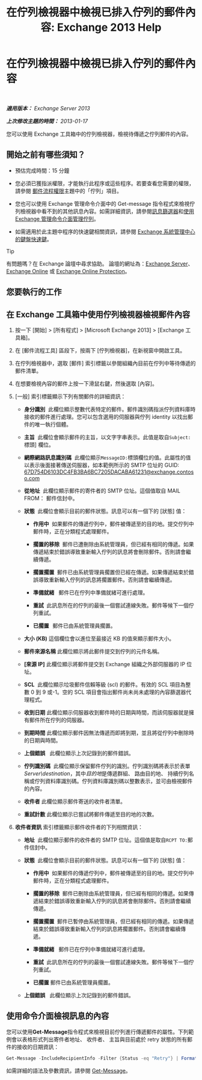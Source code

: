 ﻿---
title: '在佇列檢視器中檢視已排入佇列的郵件內容: Exchange 2013 Help'
TOCTitle: 在佇列檢視器中檢視已排入佇列的郵件內容
ms:assetid: 9d15d8b8-e061-4288-9354-df58e282fb6b
ms:mtpsurl: https://technet.microsoft.com/zh-tw/library/Bb123934(v=EXCHG.150)
ms:contentKeyID: 50473813
ms.date: 05/21/2018
mtps_version: v=EXCHG.150
f1_keywords:
- Microsoft.Exchange.Management.Edge.SystemManager.MessagePropertyPage
ms.translationtype: MT
---

# 在佇列檢視器中檢視已排入佇列的郵件內容

 

_<strong>適用版本：</strong> Exchange Server 2013_

_<strong>上次修改主題的時間：</strong> 2013-01-17_

您可以使用 Exchange 工具箱中的佇列檢視器，檢視待傳遞之佇列郵件的內容。

## 開始之前有哪些須知？

  - 預估完成時間：15 分鐘

  - 您必須已獲指派權限，才能執行此程序或這些程序。若要查看您需要的權限，請參閱 [郵件流程權限](mail-flow-permissions-exchange-2013-help.md)主題中的「佇列」項目。

  - 您也可以使用 Exchange 管理命令介面中的 Get-message 指令程式來檢視佇列檢視器中看不到的其他訊息內容。如需詳細資訊，請參閱[訊息篩選器](message-filters-exchange-2013-help.md)和[使用 Exchange 管理命令介面管理佇列](use-the-exchange-management-shell-to-manage-queues-exchange-2013-help.md)。

  - 如需適用於此主題中程序的快速鍵相關資訊，請參閱 [Exchange 系統管理中心的鍵盤快速鍵](keyboard-shortcuts-in-the-exchange-admin-center-exchange-online-protection-help.md)。


> [!TIP]  
> 有問題嗎？在 Exchange 論壇中尋求協助。 論壇的網址為：<a href="https://go.microsoft.com/fwlink/p/?linkid=60612">Exchange Server</a>、 <a href="https://go.microsoft.com/fwlink/p/?linkid=267542">Exchange Online</a> 或 <a href="https://go.microsoft.com/fwlink/p/?linkid=285351">Exchange Online Protection</a>。




## 您要執行的工作

## 在 Exchange 工具箱中使用佇列檢視器檢視郵件內容

1.  按一下 \[開始\] \> \[所有程式\] \> \[Microsoft Exchange 2013\] \> \[Exchange 工具箱\]。

2.  在 \[郵件流程工具\] 區段下，按兩下 \[佇列檢視器\]，在新視窗中開啟工具。

3.  在佇列檢視器中，選取 \[郵件\] 索引標籤以參閱組織內目前在佇列中等待傳遞的郵件清單。

4.  在想要檢視內容的郵件上按一下滑鼠右鍵，然後選取 \[內容\]。

5.      
    \[一般\] 索引標籤顯示下列有關郵件的詳細資訊：
    
      - <strong>身分識別</strong>  此欄位顯示整數代表特定的郵件。郵件識別碼指派佇列資料庫時接收的郵件進行處理。您可以包含選用的伺服器與佇列 identity 以找出郵件的唯一執行個體。
    
      - <strong>主旨</strong>  此欄位會顯示郵件的主旨，以文字字串表示。此值是取自`Subject:`標頭\] 欄位。
    
      - <strong>網際網路訊息識別碼</strong>  此欄位顯示`MessageID:`標頭欄位的值。此屬性的值以表示後面接著傳送伺服器，如本範例所示的 SMTP 位址的 GUID: 67D754D6103DC4FB3BA6BC7205DACABA61231@exchange.contoso.com
    
      - <strong>從地址</strong>  此欄位顯示郵件的寄件者的 SMTP 位址。這個值取自 MAIL FROM： 郵件信封中。
    
      - <strong>狀態</strong>  此欄位會顯示目前的郵件狀態。訊息可以有一個下的 \[狀態\] 值：
        
          - <strong>作用中</strong>  如果郵件的傳遞佇列中，郵件被傳遞至的目的地。提交佇列中郵件時，正在分類程式處理郵件。
        
          - <strong>擱置的移除</strong>  郵件已遭刪除由系統管理員，但已經有相同的傳遞。如果傳遞結束於錯誤導致重新輸入佇列的訊息將會刪除郵件。否則請會繼續傳遞。
        
          - <strong>擱置擱置</strong>  郵件已由系統管理員擱置但已經在傳遞。如果傳遞結束於錯誤導致重新輸入佇列的訊息將擱置郵件。否則請會繼續傳遞。
        
          - <strong>準備就緒</strong>   郵件已在佇列中準備就緒可進行處理。
        
          - <strong>重試</strong>  此訊息所在的佇列的最後一個嘗試連線失敗。郵件等候下一個佇列重試。
        
          - <strong>已擱置   </strong>郵件已由系統管理員擱置。
    
      - <strong>大小 (KB)</strong> 這個欄位會以進位至最接近 KB 的值來顯示郵件大小。
    
      - <strong>郵件來源名稱</strong> 此欄位顯示將此郵件提交到佇列的元件名稱。
    
      - <strong>\[來源 IP\]</strong> 此欄位顯示將郵件提交到 Exchange 組織之外部伺服器的 IP 位址。
    
      - <strong>SCL</strong>  此欄位顯示垃圾郵件信賴等級 (scl) 的郵件。有效的 SCL 項目為整數 0 到 9 或-1。空的 SCL 項目會指出郵件尚未尚未處理的內容篩選器代理程式。
    
      - <strong>收到日期</strong> 此欄位顯示伺服器收到郵件時的日期與時間，而該伺服器就是擁有郵件所在佇列的伺服器。
    
      - <strong>到期時間</strong> 此欄位顯示郵件因無法傳遞而即將到期，並且將從佇列中刪除時的日期與時間。
    
      - <strong>上個錯誤</strong>   此欄位顯示上次記錄到的郵件錯誤。
    
      - <strong>佇列識別碼</strong>  此欄位顯示保留郵件佇列的識別。佇列識別碼將表示於表單*Server\\destination*，其中*目的地*是傳遞群組、 路由目的地、 持續佇列名稱或佇列資料庫識別碼。佇列資料庫識別碼以整數表示，並可由檢視郵件的內容。
    
      - <strong>收件者</strong> 此欄位顯示郵件寄送的收件者清單。
    
      - <strong>重試計數</strong> 此欄位顯示已嘗試將郵件傳遞至目的地的次數。

6.      
    <strong>收件者資訊</strong> 索引標籤顯示郵件收件者的下列相關資訊：
    
      - <strong>地址</strong>  此欄位顯示郵件的收件者的 SMTP 位址。這個值是取自`RCPT TO:`郵件信封中。
    
      - <strong>狀態</strong>  此欄位會顯示目前的郵件狀態。訊息可以有一個下的 \[狀態\] 值：
        
          - <strong>作用中</strong>  如果郵件的傳遞佇列中，郵件被傳遞至的目的地。提交佇列中郵件時，正在分類程式處理郵件。
        
          - <strong>擱置的移除</strong>  郵件已刪除由系統管理員，但已經有相同的傳遞。如果傳遞結束於錯誤導致重新輸入佇列的訊息將會刪除郵件。否則請會繼續傳遞。
        
          - <strong>擱置擱置</strong>  郵件已暫停由系統管理員，但已經有相同的傳遞。如果傳遞結束於錯誤導致重新輸入佇列的訊息將擱置郵件。否則請會繼續傳遞。
        
          - <strong>準備就緒</strong>   郵件已在佇列中準備就緒可進行處理。
        
          - <strong>重試</strong>  此訊息所在的佇列的最後一個嘗試連線失敗。郵件等候下一個佇列重試。
        
          - <strong>已擱置</strong> 郵件已由系統管理員擱置。
    
      - <strong>上個錯誤</strong>   此欄位顯示上次記錄到的郵件錯誤。

## 使用命令介面檢視訊息的內容

您可以使用<strong>Get-Message</strong>指令程式來檢視目前佇列進行傳遞郵件的屬性。下列範例會以表格形式列出寄件者地址、 收件者、 主旨與目前處於 retry 狀態的所有郵件的接收的日期資訊：

```powershell
Get-Message -IncludeRecipientInfo -Filter {Status -eq "Retry"} | Format-Table FromAddress,Recipients,Subject,DateReceived
```

如需詳細的語法及參數資訊，請參閱 [Get-Message](https://technet.microsoft.com/zh-tw/library/bb124738\(v=exchg.150\))。

